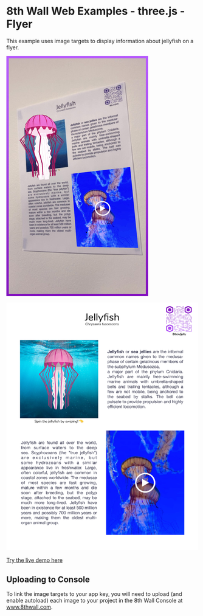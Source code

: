 # 8th Wall Web Examples - three.js - Flyer

This example uses image targets to display information about jellyfish on a flyer.

![artgallery-screenshot](../../../images/screenshot-flyer.jpg)

![flyer](./flyer.jpg)

[Try the live demo here](https://templates.8thwall.app/flyer-threejs)

## Uploading to Console

To link the image targets to your app key, you will need to upload (and enable autoload) each image to your project in the 8th Wall Console at www.8thwall.com.
